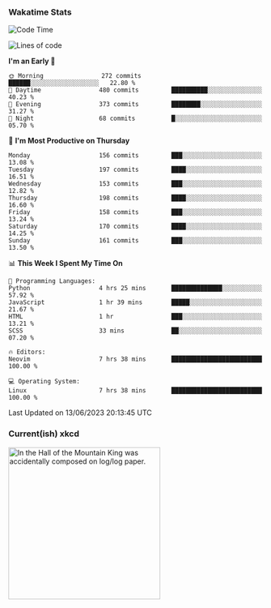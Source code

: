 ### Wakatime Stats
<!--START_SECTION:waka-->
![Code Time](http://img.shields.io/badge/Code%20Time-1%2C752%20hrs%2012%20mins-blue)

![Lines of code](https://img.shields.io/badge/From%20Hello%20World%20I%27ve%20Written-714.7%20thousand%20lines%20of%20code-blue)

**I'm an Early 🐤** 

```text
🌞 Morning                272 commits         ██████░░░░░░░░░░░░░░░░░░░   22.80 % 
🌆 Daytime                480 commits         ██████████░░░░░░░░░░░░░░░   40.23 % 
🌃 Evening                373 commits         ████████░░░░░░░░░░░░░░░░░   31.27 % 
🌙 Night                  68 commits          █░░░░░░░░░░░░░░░░░░░░░░░░   05.70 % 
```
📅 **I'm Most Productive on Thursday** 

```text
Monday                   156 commits         ███░░░░░░░░░░░░░░░░░░░░░░   13.08 % 
Tuesday                  197 commits         ████░░░░░░░░░░░░░░░░░░░░░   16.51 % 
Wednesday                153 commits         ███░░░░░░░░░░░░░░░░░░░░░░   12.82 % 
Thursday                 198 commits         ████░░░░░░░░░░░░░░░░░░░░░   16.60 % 
Friday                   158 commits         ███░░░░░░░░░░░░░░░░░░░░░░   13.24 % 
Saturday                 170 commits         ████░░░░░░░░░░░░░░░░░░░░░   14.25 % 
Sunday                   161 commits         ███░░░░░░░░░░░░░░░░░░░░░░   13.50 % 
```


📊 **This Week I Spent My Time On** 

```text
💬 Programming Languages: 
Python                   4 hrs 25 mins       ██████████████░░░░░░░░░░░   57.92 % 
JavaScript               1 hr 39 mins        █████░░░░░░░░░░░░░░░░░░░░   21.67 % 
HTML                     1 hr                ███░░░░░░░░░░░░░░░░░░░░░░   13.21 % 
SCSS                     33 mins             ██░░░░░░░░░░░░░░░░░░░░░░░   07.20 % 

🔥 Editors: 
Neovim                   7 hrs 38 mins       █████████████████████████   100.00 % 

💻 Operating System: 
Linux                    7 hrs 38 mins       █████████████████████████   100.00 % 
```


 Last Updated on 13/06/2023 20:13:45 UTC
<!--END_SECTION:waka-->

### Current(ish) xkcd
<a id="xkcd-a" title="In the Hall of the Mountain King was accidentally composed on log/log paper." href="https://www.xkcd.com" target="_blank">
        <img align="center" id="xkcd-img" src="https://imgs.xkcd.com/comics/musical_scales.png" alt="In the Hall of the Mountain King was accidentally composed on log/log paper." height=300 />
</a>
